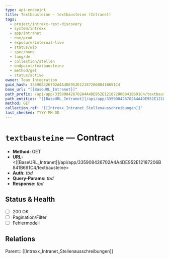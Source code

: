 ```yaml
---
type: api-endpoint
title: Textbausteine — textbausteine (Intranet)
tags:
  - project/intrexx-rest-discovery
  - system/intrexx
  - app/intranet
  - env/prod
  - exposure/internal-live
  - status/wip
  - spec/none
  - lang/de
  - collection/stellen
  - endpoint/textbausteine
  - method/get
  - status/active
owner: Team Integration
guid_hash: 335908426702A4A4DE952E12187206B841B691C4
base_url: "[[BaseURL_Intranet]]"
path_prefix: /api/app/335908426702A4A4DE952E12187206B841B691C4/textbausteine$4
path_entities: "[[BaseURL_Intranet]]/api/app/335908426702A4A4DE952E12187206B841B691C4/textbausteine"
method: GET
collection_ref: "[[Intrexx_Intranet_Stellenausschreibungen]]"
last_checked: YYYY-MM-DD
---
```


# `textbausteine` — Contract
- **Method:** GET  
- **URL:** <[[BaseURL_Intranet]]/api/app/335908426702A4A4DE952E12187206B841B691C4/textbausteine>  
- **Auth:** _tbd_  
- **Query-Params:** _tbd_  
- **Response:** _tbd_

## Status & Health
- [ ] 200 OK
- [ ] Pagination/Filter
- [ ] Fehlermodell

## Relations
Parent:: [[Intrexx_Intranet_Stellenausschreibungen]]
